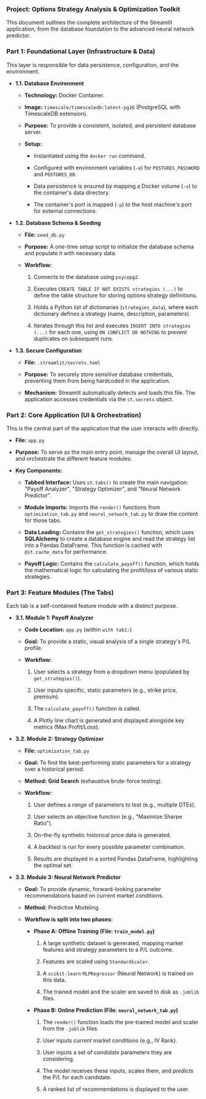 ### **Project: Options Strategy Analysis & Optimization Toolkit**

This document outlines the complete architecture of the Streamlit application, from the database foundation to the advanced neural network predictor.

### **Part 1: Foundational Layer (Infrastructure & Data)**

This layer is responsible for data persistence, configuration, and the environment.

- **1.1. Database Environment**
    
    - **Technology:** Docker Container.
        
    - **Image:** `timescale/timescaledb:latest-pg16` (PostgreSQL with TimescaleDB extension).
        
    - **Purpose:** To provide a consistent, isolated, and persistent database server.
    - **Setup:**
        
        - Instantiated using the `docker run` command.
            
        - Configured with environment variables (`-e`) for `POSTGRES_PASSWORD` and `POSTGRES_DB`.
            
        - Data persistence is ensured by mapping a Docker volume (`-v`) to the container's data directory.
            
        - The container's port is mapped (`-p`) to the host machine's port for external connections.
            
- **1.2. Database Schema & Seeding**
    
    - **File:** `seed_db.py`
        
    - **Purpose:** A one-time setup script to initialize the database schema and populate it with necessary data.
        
    - **Workflow:**
        
        1. Connects to the database using `psycopg2`.
            
        2. Executes `CREATE TABLE IF NOT EXISTS strategies (...)` to define the table structure for storing options strategy definitions.
            
        3. Holds a Python list of dictionaries (`strategies_data`), where each dictionary defines a strategy (name, description, parameters).
            
        4. Iterates through this list and executes `INSERT INTO strategies (...)` for each one, using `ON CONFLICT DO NOTHING` to prevent duplicates on subsequent runs.
            
- **1.3. Secure Configuration**
    
    - **File:** `.streamlit/secrets.toml`
        
    - **Purpose:** To securely store sensitive database credentials, preventing them from being hardcoded in the application.
        
    - **Mechanism:** Streamlit automatically detects and loads this file. The application accesses credentials via the `st.secrets` object.
        

### **Part 2: Core Application (UI & Orchestration)**

This is the central part of the application that the user interacts with directly.

- **File:** `app.py`
    
- **Purpose:** To serve as the main entry point, manage the overall UI layout, and orchestrate the different feature modules.
    
- **Key Components:**
    
    - **Tabbed Interface:** Uses `st.tabs()` to create the main navigation: "Payoff Analyzer", "Strategy Optimizer", and "Neural Network Predictor".
        
    - **Module Imports:** Imports the `render()` functions from `optimization_tab.py` and `neural_network_tab.py` to draw the content for those tabs.
        
    - **Data Loading:** Contains the `get_strategies()` function, which uses **SQLAlchemy** to create a database engine and read the strategy list into a Pandas DataFrame. This function is cached with `@st.cache_data` for performance.
        
    - **Payoff Logic:** Contains the `calculate_payoff()` function, which holds the mathematical logic for calculating the profit/loss of various static strategies.
        

### **Part 3: Feature Modules (The Tabs)**

Each tab is a self-contained feature module with a distinct purpose.

- **3.1. Module 1: Payoff Analyzer**
    
    - **Code Location:** `app.py` (within `with tab1:`)
        
    - **Goal:** To provide a static, visual analysis of a single strategy's P/L profile.
        
    - **Workflow:**
        
        1. User selects a strategy from a dropdown menu (populated by `get_strategies()`).
            
        2. User inputs specific, static parameters (e.g., strike price, premium).
            
        3. The `calculate_payoff()` function is called.
            
        4. A Plotly line chart is generated and displayed alongside key metrics (Max Profit/Loss).
            
- **3.2. Module 2: Strategy Optimizer**
    
    - **File:** `optimization_tab.py`
        
    - **Goal:** To find the best-performing static parameters for a strategy over a historical period.
        
    - **Method:** **Grid Search** (exhaustive brute-force testing).
        
    - **Workflow:**
        
        1. User defines a _range_ of parameters to test (e.g., multiple DTEs).
            
        2. User selects an objective function (e.g., "Maximize Sharpe Ratio").
            
        3. On-the-fly synthetic historical price data is generated.
            
        4. A backtest is run for every possible parameter combination.
            
        5. Results are displayed in a sorted Pandas DataFrame, highlighting the optimal set.
            
- **3.3. Module 3: Neural Network Predictor**
    
    - **Goal:** To provide dynamic, forward-looking parameter recommendations based on current market conditions.
        
    - **Method:** Predictive Modeling.
        
    - **Workflow is split into two phases:**
        
        - **Phase A: Offline Training (File: `train_model.py`)**
            
            1. A large synthetic dataset is generated, mapping market features and strategy parameters to a P/L outcome.
                
            2. Features are scaled using `StandardScaler`.
                
            3. A `scikit-learn` `MLPRegressor` (Neural Network) is trained on this data.
                
            4. The trained model and the scaler are saved to disk as `.joblib` files.
                
        - **Phase B: Online Prediction (File: `neural_network_tab.py`)**
            
            1. The `render()` function loads the pre-trained model and scaler from the `.joblib` files.
                
            2. User inputs _current_ market conditions (e.g., IV Rank).
                
            3. User inputs a set of _candidate_ parameters they are considering.
                
            4. The model receives these inputs, scales them, and _predicts_ the P/L for each candidate.
                
            5. A ranked list of recommendations is displayed to the user.